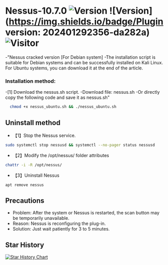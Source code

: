 # Nessus-10.7.0 ![Version](https://img.shields.io/badge/Version-10.7.0-da282a) ![Version](https://img.shields.io/badge/Plugin version: 202401292356-da282a) ![Visitor](https://visitor-badge.laobi.icu/badge?page_id=k4t3pr0.Nessus-Kali-10.7.0-Crack-latest)
-"Nessus cracked version [For Debian system]
-The installation script is suitable for Debian systems and can be successfully installed on Kali Linux. For Ubuntu systems, you can download it at the end of the article.
### Installation method:
-[1] Download the nessus.sh script.
-Download file: nessus.sh
-Or directly copy the following code and save it as nessus.sh"
```sh
  chmod +x nessus_ubuntu.sh && ./nessus_ubuntu.sh
```
## Uninstall method
- 【1】Stop the Nessus service.
```sh
sudo systemctl stop nessusd && systemctl --no-pager status nessusd
```
- 【2】Modify the /opt/nessus/ folder attributes
```sh
chattr -i -R /opt/nessus/
```
- 【3】Uninstall Nessus
```sh
apt remove nessus
```
## Precautions
- Problem: After the system or Nessus is restarted, the scan button may be temporarily unavailable.
- Reason: Nessus is reconfiguring the plug-in.
- Solution: Just wait patiently for 3 to 5 minutes.
## Star History

[![Star History Chart](https://api.star-history.com/svg?repos=k4t3pr0/Nessus-10.7.0-Crack-latest&type=Date)](https://star-history.com/#k4t3pr0/Nessus-Kali-10.7.0-Crack-latest&Date)
